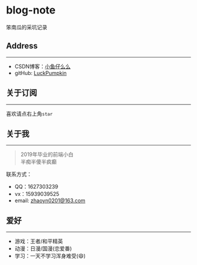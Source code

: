 <!--
 * @Descripttion: 
 * @version: 
 * @Author: yanan.zhao
 * @Date: 2021-03-05 20:45:11
 * @LastEditors: yanan.zhao
 * @LastEditTime: 2021-03-05 21:19:22
-->
# blog-note
笨南瓜的采坑记录

## Address
***
* CSDN博客：[小鱼仔么么](https://blog.csdn.net/weixin_43918803?t=1)
* gitHub: [LuckPumpkin](https://github.com/LuckPumpkin)


## 关于订阅
***
喜欢请点右上角```star```

## 关于我
***
>2019年毕业的前端小白  
>半痴半傻半疯癫

联系方式：  
* QQ：1627303239  
* vx：15939039525  
* email: zhaoyn0201@163.com

## 爱好
***
* 游戏：王者/和平精英
* 动漫：日漫/国漫(恋爱番)
* 学习：一天不学习浑身难受(😄)


